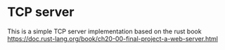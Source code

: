 # TCP server

This is a simple TCP server implementation based on the rust book https://doc.rust-lang.org/book/ch20-00-final-project-a-web-server.html
